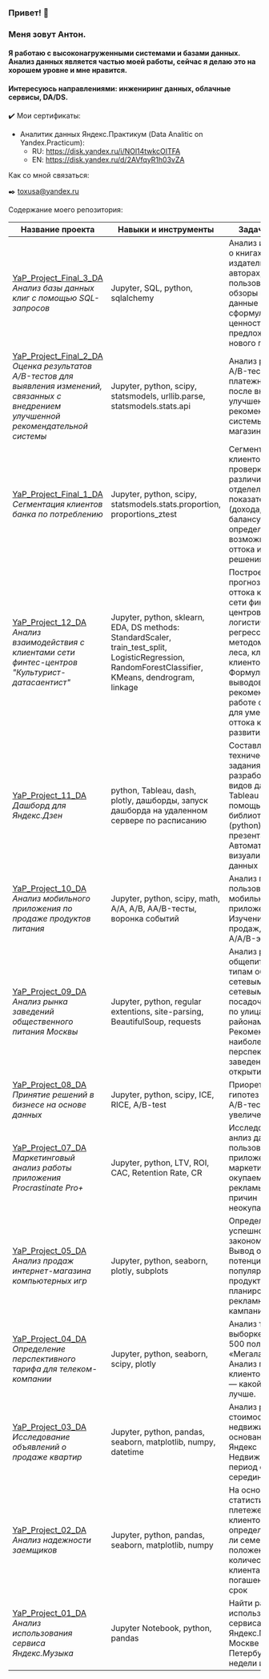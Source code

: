 ### Привет! 👋

<!--
**toxusa/toxusa** is a ✨ _special_ ✨ repository because its `README.md` (this file) appears on your GitHub profile.

Here are some ideas to get you started:

- 🔭 I’m currently working on ...
- 🌱 I’m currently learning ...
- 👯 I’m looking to collaborate on ...
- 🤔 I’m looking for help with ...
- 💬 Ask me about ...
- 📫 How to reach me: ...
- 😄 Pronouns: ...
- ⚡ Fun fact: ...
-->

### Меня зовут Антон.
#### Я работаю с высоконагруженными системами и базами данных. Анализ данных является частью моей работы, сейчас я делаю это на хорошем уровне и мне нравится.
#### Интересуюсь направлениями: инжениринг данных, облачные сервисы, DA/DS.

:heavy_check_mark: Мои сертификаты: <br>
- Аналитик данных Яндекс.Практикум (Data Analitic on Yandex.Practicum):
  - RU: https://disk.yandex.ru/i/NOl14twkcOITFA
  - EN: https://disk.yandex.ru/d/2AVfqyR1h03vZA

Как со мной связаться: 

:black_nib: toxusa@yandex.ru

Содержание моего репозитория:

| Название проекта | Навыки и инструменты |  Задачи проекта |
| --- | --- | --- |
| [YaP_Project_Final_3_DA](https://github.com/toxusa/YaP_Project_Final_3_DA)<br> *Анализ базы данных клиг с помощью SQL-запросов* | Jupyter, SQL, python, sqlalchemy | Анализ информации о книгах, издательствах, авторах, а также пользовательские обзоры книг. Эти данные помогут сформулировать ценностное предложение для нового продукта |
| [YaP_Project_Final_2_DA](https://github.com/toxusa/YaP_Project_Final_2_DA)<br> *Оценка результатов A/B-тестов для выявления изменений, связанных с внедрением улучшенной рекомендательной системы* | Jupyter, python, scipy, statsmodels, urllib.parse, statsmodels.stats.api | Анализ результатов A/B-теста и оценка платежной воронки после внедрения улучшенной рекомендательной системы интернет-магазина |
| [YaP_Project_Final_1_DA](https://github.com/toxusa/YaP_Project_Final_1_DA)<br> *Сегментация клиентов банка по потреблению* | Jupyter, python, scipy, statsmodels.stats.proportion, proportions_ztest | Сегментация клиентов банка и проверка гипотез о различии отделельных показателей (дохода, гендеру, балансу) для определения возможных причин оттока и путей решения |
| [YaP_Project_12_DA](https://github.com/toxusa/YaP_Project_12_DA)<br> *Анализ взаимодействия с клиентами сети финтес-центров "Культурист-датасаентист"* | Jupyter, python, sklearn, EDA, DS methods: StandardScaler, train_test_split, LogisticRegression, RandomForestClassifier, KMeans, dendrogram, linkage | Построение модели прогнозирования оттока клиентов сети финтес-центров методом логистической регрессии и методом случайного леса, кластеризация клиентов. Формулировка выводов и базовых рекомендаций по работе с клиентами для уменьшения оттока клиентов и развития сети |
| [YaP_Project_11_DA](https://github.com/toxusa/YaP_Project_11_DA)<br> *Дашборд для Яндекс.Дзен* | python, Tableau, dash, plotly, дашборды, запуск дашборда на удаленном сервере по расписанию | Составление технического задания и разработка двух видов дашбордов (в Tableau и с помощью библиотеки dash (python), а также презентации. Автоматизация визуализации данных |
| [YaP_Project_10_DA](https://github.com/toxusa/YaP_Project_10_DA)<br> *Анализ мобильного приложения по продаже продуктов питания* | Jupyter, python, scipy, math, A/A, A/B, AA/B-тесты, воронка событий | Анализ поведения пользователей мобильного приложения. Изучение воронки продаж, результатов A/A/B-эксперимента |
| [YaP_Project_09_DA](https://github.com/toxusa/YaP_Project_09_DA)<br> *Анализ рынка заведений общественного питания Москвы* | Jupyter, python, regular extentions, site-parsing, BeautifulSoup, requests | Анализ рынка общепита Москвы по типам объектов, по сетевым/не сетевым, по посадочным местам, по улицам и районам города. Рекомендации по наиболее перспективным заведениям для открытия |
| [YaP_Project_08_DA](https://github.com/toxusa/YaP_Project_08_DA)<br> *Принятие решений в бизнесе на основе данных* | Jupyter, python, scipy, ICE, RICE, A/B-test | Приоретизация гипотез и анализ A/B-теста, анализ увеличения выручки |
| [YaP_Project_07_DA](https://github.com/toxusa/YaP_Project_07_DA)<br> *Маркетинговый анализ работы приложения Procrastinate Pro+* | Jupyter, python, LTV, ROI, CAC, Retention Rate, CR | Исследовательский анлиз данных пользователей приложения, маркетинг, оценка окупаемости рекламы, анализ причин неокупаемости |
| [YaP_Project_05_DA](https://github.com/toxusa/YaP_Project_05_DA)<br> *Анализ продаж интернет-магазина компьютерных игр* | Jupyter, python, seaborn, plotly, subplots | Определение успешность игры закономерности. Вывод о потенциально популярных продуктах и планирование рекламных кампаний |
| [YaP_Project_04_DA](https://github.com/toxusa/YaP_Project_04_DA)<br> *Определение перспективного тарифа для телеком-компании* | Jupyter, python, seaborn, scipy, plotly | Анализ тарифов на выборке клиентов - 500 пользователей «Мегалайна». Анализ поведения клиентов и выводы — какой тариф лучше. |
| [YaP_Project_03_DA](https://github.com/toxusa/YaP_Project_03_DA)<br> *Исследование объявлений о продаже квартир* | Jupyter, python, pandas, seaborn, matplotlib, numpy, datetime | Анализ рыночной стоимости недвижимости на основании данных Яндекс Недвижимости за период с 2015 по середину 2019 года |
| [YaP_Project_02_DA](https://github.com/toxusa/YaP_Project_02_DA)<br> *Анализ надежности заемщиков* | Jupyter, python, pandas, seaborn, matplotlib, numpy | На основании статистики о плетежеспособности клиентов определить, влияет ли семейное положение и количество детей клиента на факт погашения кредита в срок |
| [YaP_Project_01_DA](https://github.com/toxusa/YaP_Project_01_DA)<br> *Анализ использования сервиса Яндекс.Музыка* | Jupyter Notebook, python, pandas | Найти различия при использовании сервиса Яндекс.Музыка в Москве и Санкт-Петербурге по дням недели и жанрам |
